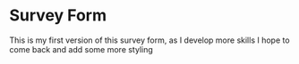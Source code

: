 # Survey Form

This is my first version of this survey form, as I develop more skills I hope to come back and add some more styling
